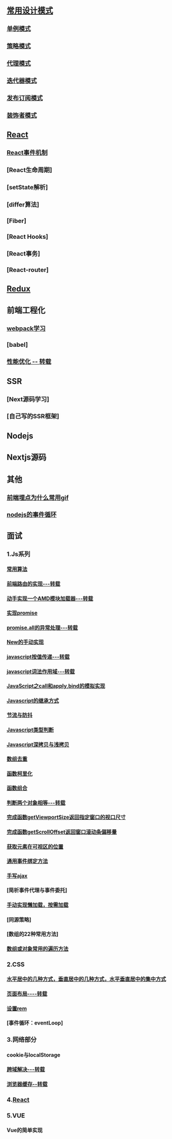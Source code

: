 ## [常用设计模式](https://github.com/ClimbYU/design-patterns)
 ### [单例模式](https://github.com/ClimbYU/design-patterns/blob/master/Singleton.html)
 ### [策略模式](https://github.com/ClimbYU/design-patterns/blob/master/Strategy.html)
 ### [代理模式](https://github.com/ClimbYU/design-patterns/blob/master/Proxy.html)
 ### [迭代器模式](https://github.com/ClimbYU/design-patterns/blob/master/Iterator.html)
 ### [发布订阅模式](https://github.com/ClimbYU/design-patterns/blob/master/publish-subscription.html)
 ### [装饰者模式](https://github.com/ClimbYU/design-patterns/blob/master/decorator.html)

## [React](https://github.com/ClimbYU/react-core-learn)
 ### [React事件机制](https://github.com/ClimbYU/react-core-learn/issues)
 ### [React生命周期]
 ### [setState解析]
 ### [differ算法]
 ### [Fiber]
 ### [React Hooks]
 ### [React事务]
 ### [React-router]

## [Redux](https://github.com/ClimbYU/learn-redux)

## 前端工程化
 ### [webpack学习](https://github.com/ClimbYU/webpacklearn)
 ### [babel]
 ### [性能优化 -- 转载](https://juejin.im/post/5c011e0c5188252ea66afdfa)

## SSR
 ### [Next源码学习]
 ### [自己写的SSR框架]

## Nodejs

## Nextjs源码
## 其他
 ### [前端埋点为什么常用gif](https://toutiao.io/posts/xpy6p8/preview)
 ### [nodejs的事件循环](https://segmentfault.com/a/1190000013102056)

## 面试
### 1.Js系列
   #### [常用算法](https://github.com/ClimbYU/blog/issues/1)
   #### [前端路由的实现---转载](https://juejin.im/post/5ac61da66fb9a028c71eae1b)
   #### [动手实现一个AMD模块加载器---转载](https://github.com/huruji/blog/issues/13)
   #### [实现promise](https://github.com/ClimbYU/blog/issues/2)
   #### [promise.all的异常处理---转载](https://zhuanlan.zhihu.com/p/37728714)
   #### [New的手动实现](https://github.com/ClimbYU/blog/issues/3)
   #### [javascript按值传递---转载](https://github.com/mqyqingfeng/Blog/issues/10)
   #### [javascript词法作用域---转载](https://github.com/mqyqingfeng/Blog/issues/3)
   #### [JavaScript之call和apply,bind的模拟实现](https://github.com/ClimbYU/blog/issues/4)
   #### [Javascript的继承方式](https://github.com/ClimbYU/blog/issues/5)
   #### [节流与防抖](https://github.com/ClimbYU/blog/issues/6)
   #### [Javascript类型判断](https://github.com/ClimbYU/blog/issues/7)
   #### [Javascript深拷贝与浅拷贝](https://github.com/ClimbYU/blog/issues/9)
   #### [数组去重](https://github.com/ClimbYU/blog/issues/10)
   #### [函数柯里化](https://github.com/ClimbYU/blog/issues/8)
   #### [函数组合](https://github.com/ClimbYU/blog/issues/11)
   #### [判断两个对象相等---转载](https://github.com/mqyqingfeng/Blog/issues/41)
   #### [完成函数getViewportSize返回指定窗口的视口尺寸](https://github.com/qiu-deqing/FE-interview#%E5%AE%8C%E6%88%90%E5%87%BD%E6%95%B0getviewportsize%E8%BF%94%E5%9B%9E%E6%8C%87%E5%AE%9A%E7%AA%97%E5%8F%A3%E7%9A%84%E8%A7%86%E5%8F%A3%E5%B0%BA%E5%AF%B8)
   #### [完成函数getScrollOffset返回窗口滚动条偏移量](https://github.com/qiu-deqing/FE-interview#%E5%AE%8C%E6%88%90%E5%87%BD%E6%95%B0getscrolloffset%E8%BF%94%E5%9B%9E%E7%AA%97%E5%8F%A3%E6%BB%9A%E5%8A%A8%E6%9D%A1%E5%81%8F%E7%A7%BB%E9%87%8F)
   #### [获取元素在可视区的位置](https://github.com/ClimbYU/blog/issues/12)
   #### [通用事件绑定方法](https://github.com/ClimbYU/blog/issues/13)
   #### [手写ajax](https://github.com/ClimbYU/blog/issues/14)
   #### [简析事件代理与事件委托]
   #### [手动实现懒加载，按需加载](https://github.com/ClimbYU/react-lazy-demo)
   #### [同源策略]
   #### [数组的22种常用方法]
   #### [数组或对象常用的遍历方法](https://github.com/ClimbYU/blog/issues/15)
### 2.CSS
   #### [水平居中的几种方式，垂直居中的几种方式，水平垂直居中的集中方式](https://github.com/ClimbYU/css-layout)
   #### [页面布局----转载](https://www.cnblogs.com/best/category/313045.html)
   #### [设置rem](https://github.com/ClimbYU/blog/issues/18)
   #### [事件循环：eventLoop]
### 3.网络部分
  #### cookie与localStorage
  #### [跨域解决---转载](https://juejin.im/post/5a2f92c65188253e2470f16d)
  #### [浏览器缓存--转载](https://mp.weixin.qq.com/s?__biz=MzAxODE2MjM1MA==&mid=2651553545&idx=2&sn=71efd68546b1c34485c0133053d4c693&chksm=8025a8c8b75221dedd749d7c3fab852850198384b8dfee2f57e3986cd27fdd674a6986e96d8b&mpshare=1&scene=1&srcid=0122ShhzID444X9ApFFwDf2X&key=3200a59e5c1504c23d44c2bffa417028c160a038e89269681d107fde2847aa65df9e79b7cb303545f71cdcc931a037706673767f93d9874e20b660665920a700cf0134545ede72d1459126ecd29ad3c4&ascene=1&uin=MjIzNjc1MDQw&devicetype=Windows+10&version=62060739&lang=zh_CN&pass_ticket=GzH2VDY%2B49%2FY423n1pj%2FaKS2xJOphPwd%2BY0JAHP7Cf0%3D)
### 4.[React](https://github.com/wx-chevalier/Web-Series/tree/master/React)
### 5.VUE
   #### Vue的简单实现

 
